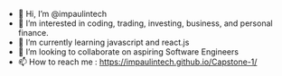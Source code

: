 - 👋 Hi, I’m @impaulintech
- 👀 I’m interested in coding, trading, investing, business, and personal finance.
- 🌱 I’m currently learning javascript and react.js
- 💞️ I’m looking to collaborate on aspiring Software Engineers
- 📫 How to reach me : https://impaulintech.github.io/Capstone-1/

<!---
impaulintech/impaulintech is a ✨ special ✨ repository because its `README.md` (this file) appears on your GitHub profile.
You can click the Preview link to take a look at your changes.
--->
